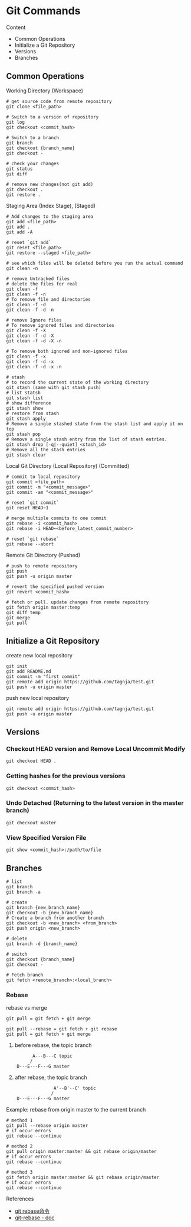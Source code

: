 # Git Commands

Content

- Common Operations
- Initialize a Git Repository
- Versions
- Branches

## Common Operations

Working Directory (Workspace)

```shell
# get source code from remote repository
git clone <file_path>

# Switch to a version of repository
git log
git checkout <commit_hash>

# Switch to a branch
git branch
git checkout {branch_name}
git checkout -

# check your changes
git status
git diff

# remove new changes(not git add)
git checkout .
git restore .
```

Staging Area (Index Stage), (Staged)

```shell
# Add changes to the staging area
git add <file_path>
git add .
git add -A

# reset `git add`
git reset <file_path>
git restore --staged <file_path>

# see which files will be deleted before you run the actual command
git clean -n

# remove Untracked files
# delete the files for real
git clean -f
git clean -f -n
# To remove file and directories
git clean -f -d
git clean -f -d -n

# remove Ignore files
# To remove ignored files and directories
git clean -f -X
git clean -f -d -X
git clean -f -d -X -n

# To remove both ignored and non-ignored files
git clean -f -x
git clean -f -d -x
git clean -f -d -x -n

# stash
# to record the current state of the working directory
git stash (same with git stash push)
# list statsh
git stash list
# show difference
git stash show
# restore from stash
git stash apply
# Remove a single stashed state from the stash list and apply it on top
git stash pop
# Remove a single stash entry from the list of stash entries.
git stash drop [-q|--quiet] <stash_id>
# Remove all the stash entries
git stash clear
```

Local Git Directory (Local Repository) (Committed)

```shell
# commit to local repository
git commit <file_path>
git commit -m "<commit_message>"
git commit -am "<commit_message>"

# reset `git commit`
git reset HEAD~1

# merge multiple commits to one commit
git rebase -i <commit_hash>
git rebase -i HEAD~<before_latest_commit_number>

# reset `git rebase`
git rebase --abort
```

Remote Git Directory (Pushed)

```shell
# push to remote repository
git push
git push -u origin master

# revert the specified pushed version
git revert <commit_hash>

# fetch or pull. update changes from remote repository
git fetch origin master:temp
git diff temp
git merge
git pull
```



## Initialize a Git Repository

create new local repository

```shell
git init
git add README.md
git commit -m "first commit"
git remote add origin https://github.com/tagnja/test.git
git push -u origin master
```

push new local repository

```shell
git remote add origin https://github.com/tagnja/test.git
git push -u origin master
```



## Versions

### Checkout HEAD version and Remove Local Uncommit Modify

```shell
git checkout HEAD .
```

### Getting hashes for the previous versions

```shell
git checkout <commit_hash>
```

### Undo Detached (Returning to the latest version in the master branch)

```shell
git checkout master
```

### View Specified Version File

```shell
git show <commit_hash>:/path/to/file
```



## Branches

```shell
# list
git branch
git branch -a

# create
git branch {new_branch_name}
git checkout -b {new_branch_name}
# Create a branch from another branch
git checkout -b <new_branch> <from_branch>
git push origin <new_branch>

# delete
git branch -d {branch_name}

# switch
git checkout {branch_name}
git checkout -

# Fetch branch
git fetch <remote_branch>:<local_branch>
```

### Rebase

rebase vs merge

```
git pull = git fetch + git merge

git pull --rebase = git fetch + git rebase
git pull = git fetch + git merge
```

1. before rebase, the topic branch

```
          A---B---C topic
         /
    D---E---F---G master
```

2. after rebase, the topic branch


```
                  A'--B'--C' topic
                 /
    D---E---F---G master
```

Example: rebase from origin master to the current branch

```shell
# method 1
git pull --rebase origin master
# if occur errors
git rebase --continue

# method 2
git pull origin master:master && git rebase origin/master
# if occur errors
git rebase --continue

# method 3
git fetch origin master:master && git rebase origin/master
# if occur errors
git rebase --continue
```

References

- [git rebase命令](https://www.yiibai.com/git/git_rebase.html)
- [git-rebase - doc](https://git-scm.com/docs/git-rebase)